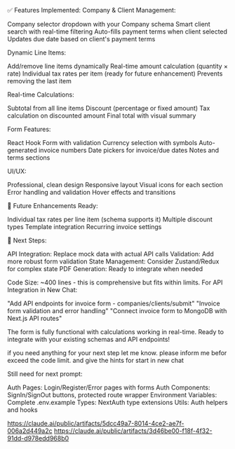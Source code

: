 ✅ Features Implemented:
Company & Client Management:

Company selector dropdown with your Company schema
Smart client search with real-time filtering
Auto-fills payment terms when client selected
Updates due date based on client's payment terms

Dynamic Line Items:

Add/remove line items dynamically
Real-time amount calculation (quantity × rate)
Individual tax rates per item (ready for future enhancement)
Prevents removing the last item

Real-time Calculations:

Subtotal from all line items
Discount (percentage or fixed amount)
Tax calculation on discounted amount
Final total with visual summary

Form Features:

React Hook Form with validation
Currency selection with symbols
Auto-generated invoice numbers
Date pickers for invoice/due dates
Notes and terms sections

UI/UX:

Professional, clean design
Responsive layout
Visual icons for each section
Error handling and validation
Hover effects and transitions

🔄 Future Enhancements Ready:

Individual tax rates per line item (schema supports it)
Multiple discount types
Template integration
Recurring invoice settings

🚀 Next Steps:

API Integration: Replace mock data with actual API calls
Validation: Add more robust form validation
State Management: Consider Zustand/Redux for complex state
PDF Generation: Ready to integrate when needed

Code Size: ~400 lines - this is comprehensive but fits within limits.
For API Integration in New Chat:

"Add API endpoints for invoice form - companies/clients/submit"
"Invoice form validation and error handling"
"Connect invoice form to MongoDB with Next.js API routes"

The form is fully functional with calculations working in real-time. Ready to integrate with your existing schemas and API endpoints!

if you need anything for your next step let me know. please inform me befor exceed the code limit. and give the hints for start in new chat

Still need for next prompt:

Auth Pages: Login/Register/Error pages with forms
Auth Components: SignIn/SignOut buttons, protected route wrapper
Environment Variables: Complete .env.example
Types: NextAuth type extensions
Utils: Auth helpers and hooks

https://claude.ai/public/artifacts/5dcc49a7-8014-4ce2-ae7f-006a2d449a2c
https://claude.ai/public/artifacts/3d46be00-f18f-4f32-91dd-d978edd968b0
